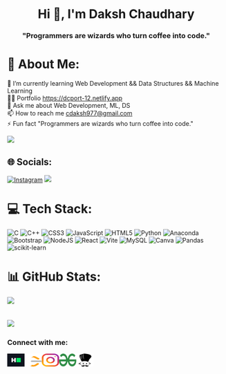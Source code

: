 <h1 align="center">Hi 👋, I'm Daksh Chaudhary</h1>
<h3 align="center">"Programmers are wizards who turn coffee into code."</h3>


# 💫 About Me:
🌱 I’m currently learning Web Development && Data Structures && Machine Learning<br>👨‍💻 Portfolio https://dcport-12.netlify.app<br>💬 Ask me about Web Development, ML, DS<br>📫 How to reach me cdaksh977@gmail.com<br>⚡ Fun fact "Programmers are wizards who turn coffee into code."

[![](https://visitcount.itsvg.in/api?id=DAKSHchaudhary12&icon=6&color=0)](https://visitcount.itsvg.in)


## 🌐 Socials:
[![Instagram](https://img.shields.io/badge/Instagram-%23E4405F.svg?logo=Instagram&logoColor=white)](https://instagram.com/dcphotos12) 
<a href="https://github.com/DAKSHchaudhary12panghal_daksh" target="_blank"><img src="https://img.shields.io/badge/GitHub-100000?style=for-the-badge&logo=github&logoColor=white" target="_blank"></a>

# 💻 Tech Stack:
![C](https://img.shields.io/badge/c-%2300599C.svg?style=for-the-badge&logo=c&logoColor=white) ![C++](https://img.shields.io/badge/c++-%2300599C.svg?style=for-the-badge&logo=c%2B%2B&logoColor=white) ![CSS3](https://img.shields.io/badge/css3-%231572B6.svg?style=for-the-badge&logo=css3&logoColor=white) ![JavaScript](https://img.shields.io/badge/javascript-%23323330.svg?style=for-the-badge&logo=javascript&logoColor=%23F7DF1E) ![HTML5](https://img.shields.io/badge/html5-%23E34F26.svg?style=for-the-badge&logo=html5&logoColor=white) ![Python](https://img.shields.io/badge/python-3670A0?style=for-the-badge&logo=python&logoColor=ffdd54) ![Anaconda](https://img.shields.io/badge/Anaconda-%2344A833.svg?style=for-the-badge&logo=anaconda&logoColor=white) ![Bootstrap](https://img.shields.io/badge/bootstrap-%238511FA.svg?style=for-the-badge&logo=bootstrap&logoColor=white) ![NodeJS](https://img.shields.io/badge/node.js-6DA55F?style=for-the-badge&logo=node.js&logoColor=white) ![React](https://img.shields.io/badge/react-%2320232a.svg?style=for-the-badge&logo=react&logoColor=%2361DAFB) ![Vite](https://img.shields.io/badge/vite-%23646CFF.svg?style=for-the-badge&logo=vite&logoColor=white) ![MySQL](https://img.shields.io/badge/mysql-%2300000f.svg?style=for-the-badge&logo=mysql&logoColor=white) ![Canva](https://img.shields.io/badge/Canva-%2300C4CC.svg?style=for-the-badge&logo=Canva&logoColor=white) ![Pandas](https://img.shields.io/badge/pandas-%23150458.svg?style=for-the-badge&logo=pandas&logoColor=white) ![scikit-learn](https://img.shields.io/badge/scikit--learn-%23F7931E.svg?style=for-the-badge&logo=scikit-learn&logoColor=white)
# 📊 GitHub Stats:

![](https://github-readme-streak-stats.herokuapp.com/?user=DAKSHchaudhary12&theme=tokyonight&hide_border=false)<br/>
<br></br>
![](https://github-readme-stats.vercel.app/api/top-langs/?username=DAKSHchaudhary12&theme=tokyonight&hide_border=false&include_all_commits=true&count_private=false&layout=compact)



<!-- Proudly created with GPRM ( https://gprm.itsvg.in ) -->

<h3 align="left">Connect with me:</h3>
<p align="left">
<a href="https://www.hackerrank.com/@AIMLA_21b1531012" target="blank"><img align="center" src="https://raw.githubusercontent.com/teamedwardforever/Readme-Generator/71f25dd8b98329b168142a6b782a107b75eab178/svg/Social/hackerrank.svg" alt="@AIMLA_21b1531012" height="30" width="40" /></a><a href="https://www.leetcode.com/panghal_daksh" target="blank"><img align="center" src="https://raw.githubusercontent.com/teamedwardforever/Readme-Generator/71f25dd8b98329b168142a6b782a107b75eab178/svg/Social/leet-code.svg" alt="panghal_daksh" height="30" width="40" /></a><a href="https://instagram.com/dcphotos12" target="blank"><img align="center" src="https://raw.githubusercontent.com/teamedwardforever/Readme-Generator/71f25dd8b98329b168142a6b782a107b75eab178/svg/Social/instagram.svg" alt="dcphotos12" height="30" width="40" /></a><a href="https://auth.geeksforgeeks.org/user/12dak76lf" target="blank"><img align="center" src="https://raw.githubusercontent.com/teamedwardforever/Readme-Generator/71f25dd8b98329b168142a6b782a107b75eab178/svg/Social/geeks-for-geeks.svg" alt="12dak76lf" height="30" width="40" /></a><a href="https://www.codechef.com/users/daksh52" target="blank"><img align="center" src="https://raw.githubusercontent.com/teamedwardforever/Readme-Generator/71f25dd8b98329b168142a6b782a107b75eab178/svg/Social/codechef.svg" alt="daksh52" height="30" width="40" /></a></p>
